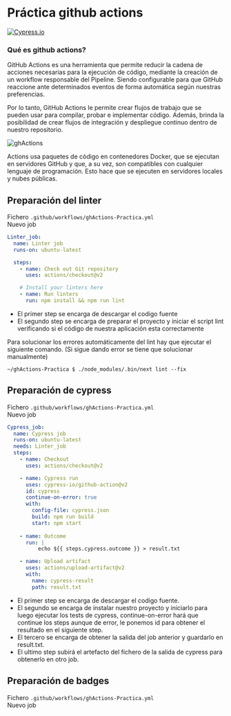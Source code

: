 # Práctica github actions

[![Cypress.io](https://img.shields.io/badge/tested%20with-Cypress-04C38E.svg)](https://www.cypress.io/)


### Qué es github actions?
GitHub Actions es una herramienta que permite reducir la cadena de acciones necesarias para la ejecución de código, mediante la creación de un workflow responsable del Pipeline. Siendo configurable para que GitHub reaccione ante determinados eventos de forma automática según nuestras preferencias.

Por lo tanto, GitHub Actions le permite crear flujos de trabajo que se pueden usar para compilar, probar e implementar código. Además, brinda la posibilidad de crear flujos de integración y despliegue continuo dentro de nuestro repositorio.

![ghActions](https://img2.storyblok.com/672x0/f/79165/1200x630/ebb5571e69/github-action-01.png)

Actions usa paquetes de código en contenedores Docker, que se ejecutan en servidores GitHub y que, a su vez, son compatibles con cualquier lenguaje de programación. Esto hace que se ejecuten en servidores locales y nubes públicas.


## Preparación del linter

Fichero `.github/workflows/ghActions-Practica.yml`  
Nuevo job
```yaml
Linter_job:
  name: Linter job
  runs-on: ubuntu-latest

  steps:
    - name: Check out Git repository
      uses: actions/checkout@v2

    # Install your linters here
    - name: Run linters
      run: npm install && npm run lint
```

* El primer step se encarga de descargar el codigo fuente
* El segundo step se encarga de preparar el proyecto y iniciar el script lint verificando si el código de nuestra aplicación esta correctamente

Para solucionar los errores automáticamente del lint hay que ejecutar el siguiente comando. (Si sigue dando error se tiene que solucionar manualmente)
```console
~/ghActions-Practica $ ./node_modules/.bin/next lint --fix
```


## Preparación de cypress

Fichero `.github/workflows/ghActions-Practica.yml`  
Nuevo job
```yaml
Cypress_job:
  name: Cypress job
  runs-on: ubuntu-latest
  needs: Linter_job
  steps:
    - name: Checkout
      uses: actions/checkout@v2

    - name: Cypress run
      uses: cypress-io/github-action@v2
      id: cypress
      continue-on-error: true
      with:
        config-file: cypress.json
        build: npm run build
        start: npm start
    
    - name: Outcome
      run: |
          echo ${{ steps.cypress.outcome }} > result.txt

    - name: Upload artifact
      uses: actions/upload-artifact@v2
      with:
        name: cypress-result
        path: result.txt
```

* El primer step se encarga de descargar el codigo fuente.
* El segundo se encarga de instalar nuestro proyecto y iniciarlo para luego ejecutar los tests de cypress, continue-on-error hará que continue los steps aunque de error, le ponemos id para obtener el resultado en el siguiente step.
* El tercero se encarga de obtener la salida del job anterior y guardarlo en result.txt.
* El ultimo step subirá el artefacto del fichero de la salida de cypress para obtenerlo en otro job.

## Preparación de badges
Fichero `.github/workflows/ghActions-Practica.yml`  
Nuevo job


